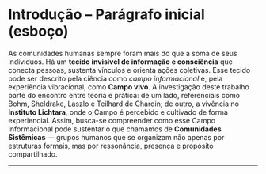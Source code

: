 # Introdução – Parágrafo inicial (esboço)

As comunidades humanas sempre foram mais do que a soma de seus indivíduos. Há um **tecido invisível de informação e consciência** que conecta pessoas, sustenta vínculos e orienta ações coletivas. Esse tecido pode ser descrito pela ciência como *campo informacional* e, pela experiência vibracional, como **Campo vivo**. A investigação deste trabalho parte do encontro entre teoria e prática: de um lado, referenciais como Bohm, Sheldrake, Laszlo e Teilhard de Chardin; de outro, a vivência no **Instituto Lichtara**, onde o Campo é percebido e cultivado de forma experiencial. Assim, busca-se compreender como esse Campo Informacional pode sustentar o que chamamos de **Comunidades Sistêmicas** — grupos humanos que se organizam não apenas por estruturas formais, mas por ressonância, presença e propósito compartilhado.

---